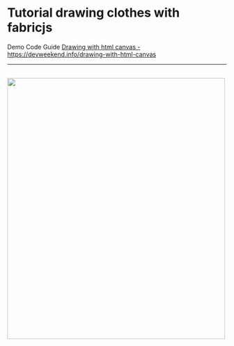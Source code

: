 # Tutorial drawing clothes with fabricjs
Demo Code Guide <a href="https://devweekend.info/drawing-with-html-canvas/">Drawing with html canvas - https://devweekend.info/drawing-with-html-canvas </a>
<br>
<hr>
<br>
<img src="https://devweekend.info/wp-content/uploads/2020/07/img_5f11243e4be11.png" width="500" height="600">
